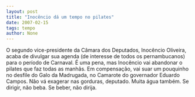 ```yaml
---
layout: post
title: "Inocêncio dá um tempo no pilates"
date: 2007-02-15
tags: tempo
author: None
---
```

O segundo vice-presidente da Câmara dos Deputados, Inocêncio Oliveira, acaba de divulgar sua agenda (de interesse de todos os pernambucanos) para o período de Carnaval.
É uma pena, mas Inocêncio vai abandonar o pilates que faz todas as manhãs.
Em compensação, vai suar um pouquinho no desfile do Galo da Madrugada, no Camarote do governador Eduardo Campos. Não vá exagerar nas gorduras, deputado. Muita água também. Se dirigir, não beba. Se beber, não dirija. 